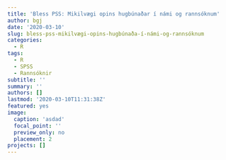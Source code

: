 ```yaml
---
title: 'Bless PSS: Mikilvægi opins hugbúnaðar í námi og rannsóknum'
author: bgj
date: '2020-03-10'
slug: bless-pss-mikilvægi-opins-hugbúnaða-í-námi-og-rannsóknum
categories:
  - R
tags:
  - R
  - SPSS
  - Rannsóknir
subtitle: ''
summary: ''
authors: []
lastmod: '2020-03-10T11:31:38Z'
featured: yes
image:
  caption: 'asdad'
  focal_point: ''
  preview_only: no
  placement: 2
projects: []
---
```

